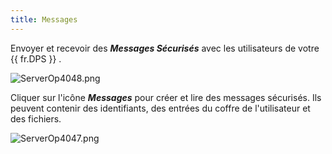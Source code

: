 ```yaml
---
title: Messages
---
```

Envoyer et recevoir des ***Messages Sécurisés*** avec les utilisateurs de votre {{ fr.DPS }} . 

![ServerOp4048.png](/img/fr/server/ServerOp4048.png) 

Cliquer sur l&apos;icône ***Messages*** pour créer et lire des messages sécurisés. Ils peuvent contenir des identifiants, des entrées du coffre de l&apos;utilisateur et des fichiers. 

![ServerOp4047.png](/img/fr/server/ServerOp4047.png) 

